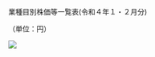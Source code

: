 業種目別株価等一覧表(令和４年１・２月分)

（単位：円）

![](https://www.nta.go.jp/tmp/6e2ae0fb-1501-4e2d-939a-8dfdd52a988d/images/217b273b1e93d2c3893be47a12689394c3db77d39b35a1c03dec3a3dc2dce81e.jpg)